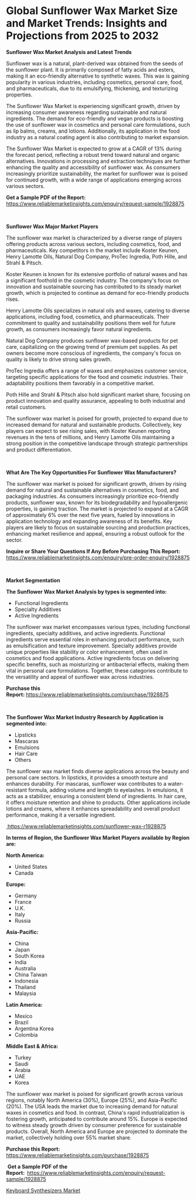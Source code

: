 <p><h1>Global Sunflower Wax Market Size and Market Trends: Insights and Projections from 2025 to 2032</h1></p><p><strong>Sunflower Wax Market Analysis and Latest Trends</strong></p>
<p><p>Sunflower wax is a natural, plant-derived wax obtained from the seeds of the sunflower plant. It is primarily composed of fatty acids and esters, making it an eco-friendly alternative to synthetic waxes. This wax is gaining popularity in various industries, including cosmetics, personal care, food, and pharmaceuticals, due to its emulsifying, thickening, and texturizing properties.</p><p>The Sunflower Wax Market is experiencing significant growth, driven by increasing consumer awareness regarding sustainable and natural ingredients. The demand for eco-friendly and vegan products is boosting the use of sunflower wax in cosmetics and personal care formulations, such as lip balms, creams, and lotions. Additionally, its application in the food industry as a natural coating agent is also contributing to market expansion.</p><p>The Sunflower Wax Market is expected to grow at a CAGR of 13% during the forecast period, reflecting a robust trend toward natural and organic alternatives. Innovations in processing and extraction techniques are further enhancing the quality and accessibility of sunflower wax. As consumers increasingly prioritize sustainability, the market for sunflower wax is poised for continued growth, with a wide range of applications emerging across various sectors.</p></p>
<p><strong>Get a Sample PDF of the Report:&nbsp;</strong> <a href="https://www.reliablemarketinsights.com/enquiry/request-sample/1928875?utm_campaign=2639&utm_medium=2&utm_source=Github&utm_content=ia&utm_term=29032025&utm_id=sunflower-wax">https://www.reliablemarketinsights.com/enquiry/request-sample/1928875</a></p>
<p>&nbsp;</p>
<p><strong>Sunflower Wax Major Market Players</strong></p>
<p><p>The sunflower wax market is characterized by a diverse range of players offering products across various sectors, including cosmetics, food, and pharmaceuticals. Key competitors in the market include Koster Keunen, Henry Lamotte Oils, Natural Dog Company, ProTec Ingredia, Poth Hille, and Strahl & Pitsch.</p><p>Koster Keunen is known for its extensive portfolio of natural waxes and has a significant foothold in the cosmetic industry. The company's focus on innovation and sustainable sourcing has contributed to its steady market growth, which is projected to continue as demand for eco-friendly products rises.</p><p>Henry Lamotte Oils specializes in natural oils and waxes, catering to diverse applications, including food, cosmetics, and pharmaceuticals. Their commitment to quality and sustainability positions them well for future growth, as consumers increasingly favor natural ingredients.</p><p>Natural Dog Company produces sunflower wax-based products for pet care, capitalizing on the growing trend of premium pet supplies. As pet owners become more conscious of ingredients, the company's focus on quality is likely to drive strong sales growth.</p><p>ProTec Ingredia offers a range of waxes and emphasizes customer service, targeting specific applications for the food and cosmetic industries. Their adaptability positions them favorably in a competitive market.</p><p>Poth Hille and Strahl & Pitsch also hold significant market share, focusing on product innovation and quality assurance, appealing to both industrial and retail customers.</p><p>The sunflower wax market is poised for growth, projected to expand due to increased demand for natural and sustainable products. Collectively, key players can expect to see rising sales, with Koster Keunen reporting revenues in the tens of millions, and Henry Lamotte Oils maintaining a strong position in the competitive landscape through strategic partnerships and product differentiation.</p></p>
<p>&nbsp;</p>
<p><strong>What Are The Key Opportunities For Sunflower Wax Manufacturers?</strong></p>
<p><p>The sunflower wax market is poised for significant growth, driven by rising demand for natural and sustainable alternatives in cosmetics, food, and packaging industries. As consumers increasingly prioritize eco-friendly products, sunflower wax, known for its biodegradability and hypoallergenic properties, is gaining traction. The market is projected to expand at a CAGR of approximately 6% over the next five years, fueled by innovations in application technology and expanding awareness of its benefits. Key players are likely to focus on sustainable sourcing and production practices, enhancing market resilience and appeal, ensuring a robust outlook for the sector.</p></p>
<p><strong>Inquire or Share Your Questions If Any Before Purchasing This Report:</strong> <a href="https://www.reliablemarketinsights.com/enquiry/pre-order-enquiry/1928875?utm_campaign=2639&utm_medium=2&utm_source=Github&utm_content=ia&utm_term=29032025&utm_id=sunflower-wax">https://www.reliablemarketinsights.com/enquiry/pre-order-enquiry/1928875</a></p>
<p>&nbsp;</p>
<p><strong>Market Segmentation</strong></p>
<p><strong>The Sunflower Wax Market Analysis by types is segmented into:</strong></p>
<p><ul><li>Functional Ingredients</li><li>Specialty Additives</li><li>Active Ingredients</li></ul></p>
<p><p>The sunflower wax market encompasses various types, including functional ingredients, specialty additives, and active ingredients. Functional ingredients serve essential roles in enhancing product performance, such as emulsification and texture improvement. Specialty additives provide unique properties like stability or color enhancement, often used in cosmetics and food applications. Active ingredients focus on delivering specific benefits, such as moisturizing or antibacterial effects, making them vital in personal care formulations. Together, these categories contribute to the versatility and appeal of sunflower wax across industries.</p></p>
<p><strong>Purchase this Report:&nbsp;</strong><a href="https://www.reliablemarketinsights.com/purchase/1928875?utm_campaign=2639&utm_medium=2&utm_source=Github&utm_content=ia&utm_term=29032025&utm_id=sunflower-wax">https://www.reliablemarketinsights.com/purchase/1928875</a></p>
<p>&nbsp;</p>
<p><strong>The Sunflower Wax Market Industry Research by Application is segmented into:</strong></p>
<p><ul><li>Lipsticks</li><li>Mascaras</li><li>Emulsions</li><li>Hair Care</li><li>Others</li></ul></p>
<p><p>The sunflower wax market finds diverse applications across the beauty and personal care sectors. In lipsticks, it provides a smooth texture and enhances durability. For mascaras, sunflower wax contributes to a water-resistant formula, adding volume and length to eyelashes. In emulsions, it acts as a stabilizer, ensuring a consistent blend of ingredients. In hair care, it offers moisture retention and shine to products. Other applications include lotions and creams, where it enhances spreadability and overall product performance, making it a versatile ingredient.</p></p>
<p><a href="https://www.reliablemarketinsights.com/sunflower-wax-r1928875?utm_campaign=2639&utm_medium=2&utm_source=Github&utm_content=ia&utm_term=29032025&utm_id=sunflower-wax">&nbsp;https://www.reliablemarketinsights.com/sunflower-wax-r1928875</a></p>
<p><strong>In terms of Region, the Sunflower Wax Market Players available by Region are:</strong></p>
<p>
    <p> <strong> North America: </strong>
        <ul>
            <li>United States</li>
            <li>Canada</li>
        </ul>
        </p> 
    <p> <strong> Europe: </strong>
        <ul>
            <li>Germany</li>
            <li>France</li>
            <li>U.K.</li>
            <li>Italy</li>
            <li>Russia</li>
        </ul>
        </p> 
    <p> <strong> Asia-Pacific: </strong>
        <ul>
            <li>China</li>
            <li>Japan</li>
            <li>South Korea</li>
            <li>India</li>
            <li>Australia</li>
            <li>China Taiwan</li>
            <li>Indonesia</li>
            <li>Thailand</li>
            <li>Malaysia</li>
        </ul>
        </p> 
    <p> <strong> Latin America: </strong>
        <ul>
            <li>Mexico</li>
            <li>Brazil</li>
            <li>Argentina Korea</li>
            <li>Colombia</li>
        </ul>
        </p> 
    <p> <strong> Middle East & Africa: </strong>
        <ul>
            <li>Turkey</li>
            <li>Saudi</li>
            <li>Arabia</li>
            <li>UAE</li>
            <li>Korea</li>
        </ul>
    </p>
    </p>
<p><p>The sunflower wax market is poised for significant growth across various regions, notably North America (30%), Europe (25%), and Asia-Pacific (20%). The USA leads the market due to increasing demand for natural waxes in cosmetics and food. In contrast, China's rapid industrialization is fostering growth, anticipated to contribute around 15%. Europe is expected to witness steady growth driven by consumer preference for sustainable products. Overall, North America and Europe are projected to dominate the market, collectively holding over 55% market share.</p></p>
<p><strong>Purchase this Report: </strong><a href="https://www.reliablemarketinsights.com/purchase/1928875?utm_campaign=2639&utm_medium=2&utm_source=Github&utm_content=ia&utm_term=29032025&utm_id=sunflower-wax">https://www.reliablemarketinsights.com/purchase/1928875</a></p>
<p>&nbsp;<strong>Get a Sample PDF of the Report:&nbsp;&nbsp;</strong><a href="https://www.reliablemarketinsights.com/enquiry/request-sample/1928875?utm_campaign=2639&utm_medium=2&utm_source=Github&utm_content=ia&utm_term=29032025&utm_id=sunflower-wax">https://www.reliablemarketinsights.com/enquiry/request-sample/1928875</a></p>
<p><strong></strong></p>
<p><p><a href="https://github.com/akaalahk/Market-Research-Report-List-1/blob/main/keyboard-synthesizers-market.md?utm_campaign=2639&utm_medium=2&utm_source=Github&utm_content=ia&utm_term=29032025&utm_id=sunflower-wax">Keyboard Synthesizers Market</a></p></p>